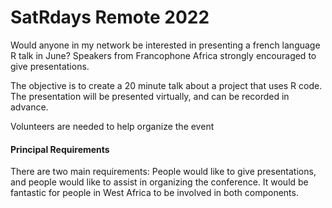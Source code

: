 SatRdays Remote 2022
============================

Would anyone in my network be interested in presenting a french language R talk in June? Speakers from Francophone Africa strongly encouraged to give presentations.

The objective is to create a 20 minute talk about a project that uses R code. The presentation will be presented virtually, and can be recorded in advance. 

Volunteers are needed to help organize the event

#### Principal Requirements

There are two main requirements: People would like to give presentations, and people would like to assist in organizing the conference. It would be fantastic for people in West Africa to be involved in both components. 
